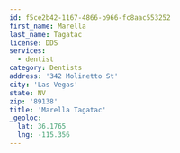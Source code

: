 ```yaml
---
id: f5ce2b42-1167-4866-b966-fc8aac553252
first_name: Marella
last_name: Tagatac
license: DDS
services:
  - dentist
category: Dentists
address: '342 Molinetto St'
city: 'Las Vegas'
state: NV
zip: '89138'
title: 'Marella Tagatac'
_geoloc:
  lat: 36.1765
  lng: -115.356
---
```

